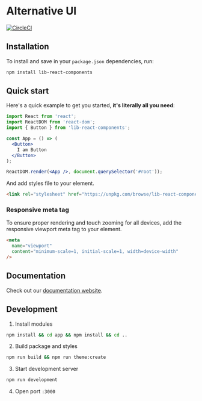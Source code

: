 # Alternative UI
[![CircleCI](https://circleci.com/gh/PeculiarVentures/react-components.svg?style=svg&circle-token=e09e288d212560eb0fc4a250a0d9c05394df2c3b)](https://circleci.com/gh/PeculiarVentures/react-components)

## Installation

To install and save in your `package.json` dependencies, run:

```sh
npm install lib-react-components
```

## Quick start

Here's a quick example to get you started, **it's literally all you need**:

```jsx
import React from 'react';
import ReactDOM from 'react-dom';
import { Button } from 'lib-react-components';

const App = () => (
  <Button>
    I am Button
  </Button>
);

ReactDOM.render(<App />, document.querySelector('#root'));
```

And add styles file to your <head> element.

```html
<link rel="stylesheet" href="https://unpkg.com/browse/lib-react-components@latest/lib/themes/default.css">
```

### Responsive meta tag

To ensure proper rendering and touch zooming for all devices, add the responsive viewport meta tag to your <head> element.

```html
<meta
  name="viewport"
  content="minimum-scale=1, initial-scale=1, width=device-width"
/>
```

## Documentation

Check out our [documentation website](https://peculiarventures.github.io/react-components/).

## Development

1. Install modules
```bash
npm install && cd app && npm install && cd ..
```

2. Build package and styles
```bash
npm run build && npm run theme:create
```

3. Start development server
```bash
npm run development
```

4. Open port `:3000`